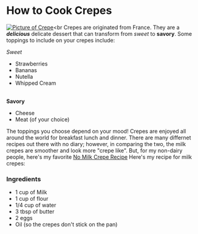 # How to Cook Crepes
  [![Picture of Crepe](https://img.rawpixel.com/s3fs-private/rawpixel_images/website_content/px854773-image-kwvuxern.jpg?w=800&dpr=1&fit=default&crop=default&q=65&vib=3&con=3&usm=15&bg=F4F4F3&ixlib=js-2.2.1&s=d08f63087797ae02246982455d15b252)](https://www.rawpixel.com/search/crepe?page=1&sort=curated&topic_group=_topics)<br
Crepes are originated from France. They are a __*delicious*__ delicate dessert that can transform from *sweet* to **savory**. Some toppings to include on your crepes include: 

*Sweet*
  - Strawberries
  - Bananas
  - Nutella
  - Whipped Cream

<br>**Savory**
  - Cheese
  - Meat (of your choice)


The toppings you choose depend on your mood! Crepes are enjoyed all around the world for breakfast lunch and dinner. There are many differnet recipes out there with no diary; however, in comparing the two, the milk crepes are smoother and look more "crepe like". But, for my non-dairy people, here's my favorite [No Milk Crepe Recipe](https://skinnyms.com/dairy-free-crepes/)
Here's my recipe for milk crepes:

### Ingredients
  - 1 cup of Milk
  - 1 cup of flour
  - 1/4 cup of water
  - 3 tbsp of butter
  - 2 eggs
  - Oil (so the crepes don't stick on the pan)


